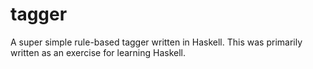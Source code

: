 tagger
======

A super simple rule-based tagger written in Haskell. This was primarily written as an exercise for learning Haskell.
